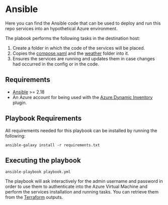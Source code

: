 # Ansible

Here you can find the Ansible code that can be used to deploy and run this repo services into an hypothetical Azure environment.

The plabook performs the following tasks in the destination host:
1. Create a folder in which the code of the services will be placed.
2. Copies the [compose.yaml](../compose.yaml) and the [weather](../weather/) folder into it.
3. Ensures the services are running and updates them in case changes had occurred in the config or in the code.

## Requirements

* [Ansible](https://docs.ansible.com/ansible/latest/installation_guide/intro_installation.html) >= 2.18
* An Azure account for being used with the [Azure Dynamic Inventory](https://learn.microsoft.com/en-us/azure/developer/ansible/dynamic-inventory-configure) plugin.

## Playbook Requirements

All requirements needed for this playbook can be installed by running the following:

```shell
ansible-galaxy install -r requirements.txt
```

## Executing the playbook

```shell
ansible-playbook playbook.yml
```

The playbook will ask interactively for the admin username and password in order to use them to authenticate into the Azure Virtual Machine and perform the services installation and running tasks. You can retrieve them from the [Terraform](../terraform/README.md) outputs.

